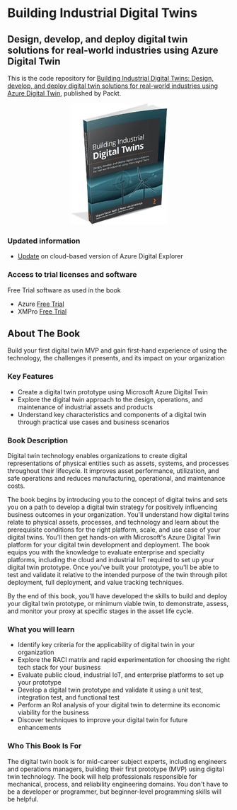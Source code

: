 ﻿# Building Industrial Digital Twins	
## Design, develop, and deploy digital twin solutions for real-world industries using Azure Digital Twin
This is the code repository for [Building Industrial Digital Twins: Design, develop, and deploy digital twin solutions for real-world industries using Azure Digital Twin](https://www.amazon.com/Building-Industrial-Digital-Twins-real-world-ebook/dp/B0958ZHWFP/ref=sr_1_2), published by Packt. 
<p  align="center">
<img  alt="Book Image"  src="/Images/idtbooksmall.png"  style="zoom:55%;"  />
</p>

### Updated information

 - [Update](https://github.com/PacktPublishing/Building-Industrial-Digital-Twin/blob/main/digitaltwinexplorer.md) on cloud-based version of Azure Digital Explorer 

### Access to trial licenses and software
Free Trial software as used in the book
 - Azure [Free Trial](https://azure.microsoft.com/en-us/free/) 
 - XMPro [Free Trial](https://onxmpro.azurewebsites.net/identity/Register/Form?promotion=true)

## About The Book

Build your first digital twin MVP and gain first-hand experience of using the technology, the challenges it presents, and its impact on your organization

### Key Features

 - Create a digital twin prototype using Microsoft Azure Digital Twin
 - Explore the digital twin approach to the design, operations, and maintenance of industrial assets and products
 - Understand key characteristics and components of a digital twin through practical use cases and business scenarios

### Book Description
Digital twin technology enables organizations to create digital representations of physical entities such as assets, systems, and processes throughout their lifecycle. It improves asset performance, utilization, and safe operations and reduces manufacturing, operational, and maintenance costs.

The book begins by introducing you to the concept of digital twins and sets you on a path to develop a digital twin strategy for positively influencing business outcomes in your organization. You'll understand how digital twins relate to physical assets, processes, and technology and learn about the prerequisite conditions for the right platform, scale, and use case of your digital twins. You'll then get hands-on with Microsoft's Azure Digital Twin platform for your digital twin development and deployment. The book equips you with the knowledge to evaluate enterprise and specialty platforms, including the cloud and industrial IoT required to set up your digital twin prototype. Once you've built your prototype, you'll be able to test and validate it relative to the intended purpose of the twin through pilot deployment, full deployment, and value tracking techniques.

By the end of this book, you'll have developed the skills to build and deploy your digital twin prototype, or minimum viable twin, to demonstrate, assess, and monitor your proxy at specific stages in the asset life cycle.

### What you will learn

 - Identify key criteria for the applicability of digital twin in your organization
 - Explore the RACI matrix and rapid experimentation for choosing the right tech stack for your business
 - Evaluate public cloud, industrial IoT, and enterprise platforms to set up your prototype
 - Develop a digital twin prototype and validate it using a unit test, integration test, and functional test
 - Perform an RoI analysis of your digital twin to determine its economic viability for the business
 - Discover techniques to improve your digital twin for future enhancements

### Who This Book Is For
The digital twin book is for mid-career subject experts, including engineers and operations managers, building their first prototype (MVP) using digital twin technology. The book will help professionals responsible for mechanical, process, and reliability engineering domains. You don't have to be a developer or programmer, but beginner-level programming skills will be helpful.
